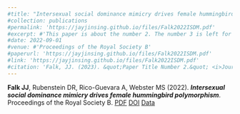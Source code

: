 ```yaml
---
#title: "Intersexual social dominance mimicry drives female hummingbird polymorphism"
#collection: publications
#permalink: 'https://jayjinsing.github.io/files/Falk2022ISDM.pdf'
#excerpt: #'This paper is about the number 2. The number 3 is left for future work.'
#date: 2022-09-01
#venue: #'Proceedings of the Royal Society B'
#paperurl: 'https://jayjinsing.github.io/files/Falk2022ISDM.pdf'
#link: 'https://jayjinsing.github.io/files/Falk2022ISDM.pdf'
#citation: 'Falk, JJ. (2023). &quot;Paper Title Number 2.&quot; <i>Journal 1</i>. 1(2).'
---
```


<b>Falk JJ</b>, Rubenstein DR, Rico-Guevara A, Webster MS (2022). <b><i>Intersexual social dominance mimicry drives female hummingbird polymorphism</i></b>. Proceedings of the Royal Society B. [PDF](https://jayjinsing.github.io/files/Falk2022ISDM.pdf) [DOI](https://doi.org/10.1098/rspb.2022.0332) [Data](https://zenodo.org/record/6975352)


